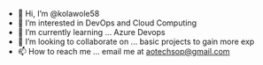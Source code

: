 - 👋 Hi, I’m @kolawole58
- 👀 I’m interested in DevOps and Cloud Computing 
- 🌱 I’m currently learning ... Azure Devops
- 💞️ I’m looking to collaborate on ... basic projects to gain more exp
- 📫 How to reach me ... email me at aotechsop@gmail.com

<!---
kolawole58/kolawole58 is a ✨ special ✨ repository because its `README.md` (this file) appears on your GitHub profile.
You can click the Preview link to take a look at your changes.
--->

